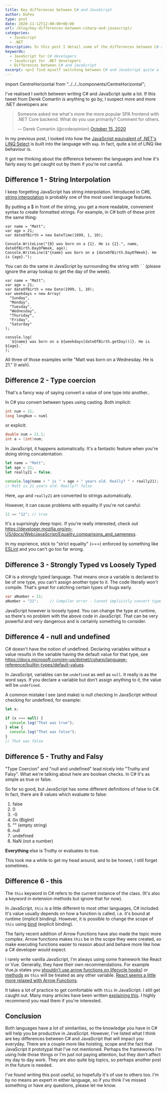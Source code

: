 ```yaml
---
title: Key differences between C# and JavaScript
author: DuFeu
type: post
date: 2020-11-12T12:00:00+00:00
url: /blog/key-differences-between-csharp-and-javascript/
categories:
  - JavaScript
  - .NET
description: In this post I detail some of the differences between C# and JavaScript.
keywords:
  - JavaScript for C# developers
  - JavaScript for .NET developers
  - Differences between C# and JavaScript
excerpt: <p>I find myself switching between C# and JavaScript quite a lot. Even though I've been doing that for years, there are still occassions where I get caught out by a language feature.</p><p>Here I go through a few of the key differences which have caught me out in the hope that writing about them stops it happening in the future.</p><p>If only things were that simple!</p>
---
```


import CentreHorizontal from "../../../components/CentreHorizontal";

I've realised I switch between writing C# and JavaScript quite a lot. If this tweet from Derek Comartin is anything to go by, I suspect more and more .NET developers are:

<CentreHorizontal>
<blockquote class="twitter-tweet"><p lang="en" dir="ltr">Someone asked me what&#39;s more the more popular SPA frontend with .NET Core backend. What do you use primarily? Comment for others.</p>&mdash; Derek Comartin (@codeopinion) <a href="https://twitter.com/codeopinion/status/1316820854731427841?ref_src=twsrc%5Etfw">October 15, 2020</a></blockquote> <script async src="https://platform.twitter.com/widgets.js" charset="utf-8"></script>
</CentreHorizontal>

In my previous post, I looked into how the [JavaScript equivalent of .NET's LINQ Select](/blog/dotnet-linq-select-method-in-javascript/) is built into the language with `map`. In fact, quite a lot of LINQ like behaviour is.

It got me thinking about the difference between the languages and how it's fairly easy to get caught out by them if you're not careful.

## Difference 1 - String Interpolation

I keep forgetting JavaScript has string interpolation. Introduced in C#6, [string interpolation](https://docs.microsoft.com/en-us/dotnet/csharp/language-reference/tokens/interpolated) is probably one of the most used language features.

<!-- prettier-ignore -->
By putting a $ in front of the string, you get a more readable, convenient syntax to create formatted strings. For example, in C# both of these print the same thing:

```csharp{6}
var name = "Matt";
var age = 21;
var dateOfBirth = new DateTime(1999, 1, 10);

Console.WriteLine("{0} was born on a {1}. He is {2}.", name, dateOfBirth.DayOfWeek, age);
Console.WriteLine($"{name} was born on a {dateOfBirth.DayOfWeek}. He is {age}.");
```

You can do the same in JavaScript by surrounding the string with \` \` (please ignore the array lookup to get the day of the week).

```javascript{15}
var name = "Matt";
var age = 21;
var dateOfBirth = new Date(1999, 1, 10);
var weekdays = new Array(
  "Sunday",
  "Monday",
  "Tuesday",
  "Wednesday",
  "Thursday",
  "Friday",
  "Saturday"
);

console.log(
  `${name} was born on a ${weekdays[dateOfBirth.getDay()]}. He is ${age}.`
);
```

All three of those examples write "Matt was born on a Wednesday. He is 21." (I wish).

## Difference 2 - Type coercion

That's a fancy way of saying convert a value of one type into another..

In C# you convert between types using casting. Both implicit:

```csharp
int num = 21;
long longNum = numl
```

or explicit:

```csharp
double num = 21.1;
int a = (int)num;
```

In JavaScript, it happens automatically. It's a fantastic feature when you're doing string concatentation:

```javascript
let name = "Matt";
let age = 21;
let really21 = false;

console.log(name + " is " + age + " years old. Really? " + really21);
// Matt is 21 years old. Really?! false
```

Here, `age` and `really21` are converted to strings automatically.

However, it can cause problems with equality if you're not careful:

```javascript
12 == "12"; // true
```

It's a suprisingly deep topic. If you're really interested, check out <https://developer.mozilla.org/en-US/docs/Web/JavaScript/Equality_comparisons_and_sameness>.

In my exprience, stick to "strict equality" (===) enforced by something like [ESLint](https://eslint.org/) and you can't go too far wrong.

## Difference 3 - Strongly Typed vs Loosely Typed

C# is a strongly typed language. That means once a variable is declared to be of one type, you can't assign another type to it. The code literally won't compile. That's great for catching certain types of bugs early.

```csharp
var aNumber = 21;
aNumber = "21";		// Compiler error - Cannot implicitly convert type 'string' to 'int'

```

JavaScript however is loosely typed. You can change the type at runtime, so there's no problem with the above code in JavaScript. That can be very powerful and very dangerous and is certainly something to consider.

## Difference 4 - null and undefined

C# doesn't have the notion of undefined. Declaring variables without a value results in the variable having the default value for that type, see <https://docs.microsoft.com/en-us/dotnet/csharp/language-reference/builtin-types/default-values>.

In JavaScript, variables can be `undefined` as well as `null`. It really is as the word says. If you declare a variable but don't assign anything to it, the value will be `undefined`.

A common mistake I see (and make) is null checking in JavaScript without checking for undefined, for example:

```javascript
let x;

if (x === null) {
  console.log("That was true");
} else {
  console.log("That was false");
}
// That was false
```

## Difference 5 - Truthy and Falsy

"Type Coercion" and "null and undefined" lead nicely into "Truthy and Falsy". What we're talking about here are boolean checks. In C# it's as simple as true or false.

So far so good, but JavaScript has some different definitions of false to C#. In fact, there are 8 values which evaluate to false:

1. false
1. 0
1. -0
1. 0n (BigInt)
1. "" (empty string)
1. null
1. undefined
1. NaN (not a number)

**Everything** else is Truthy or evaluates to true.

This took me a while to get my head around, and to be honest, I still forget sometimes.

## Difference 6 - this

The `this` keyword in C# refers to the current instance of the class. (It's also a keyword in extension methods but ignore that for now).

In JavaScript, `this` is a little different to most other languages, C# included. It's value usually depends on how a function is called, i.e. it's bound at runtime (implicit binding). However, it is possible to change the scope of `this` using [bind](https://developer.mozilla.org/en-US/docs/Web/JavaScript/Reference/Global_Objects/Function/bind) (explicit binding).

The fairly recent addition of Arrow Functions have also made the topic more complex. Arrow functions makes `this` be in the scope they were created, so make executing functions easier to reason about and behave more like how a C# developer would expect.

I rarely write vanilla JavaScript, I'm always using some framework like React or Vue. Generally, they have their own recommendations. For example Vue.js states you [shouldn't use arrow functions on lifecycle hooks](https://vuejs.org/v2/guide/instance.html#Instance-Lifecycle-Hooks)] or [methods](https://vuejs.org/v2/api/#methods) as `this` will be treated as any other variable. [React seems a little more relaxed with Arrow Functions](https://reactjs.org/docs/faq-functions.html).

It takes a lot of practice to get comfortable with `this` in JavaScript. I still get caught out. Many many articles have been written [explaining this](https://developer.mozilla.org/en-US/docs/Web/JavaScript/Reference/Operators/this). I highly recommend you read them if you're interested.

## Conclusion

Both languages have a lot of similarities, so the knowledge you have in C# will help you be productive in JavaScript. However, I've listed what I think are key differences between C# and JavaScript that will impact you everyday. There are a couple more like hoisting, scope and the fact that JavaScript it prototypal that I've not mentioned. Perhaps the frameworks I'm using hide those things or I'm just not paying attention, but they don't affect my day to day work. They are also quite big topics, so perhaps another post in the future is needed.

I've found writing this post useful, so hopefully it's of use to others too. I'm by no means an expert in either language, so if you think I've missed something or have any questions, please let me know.
